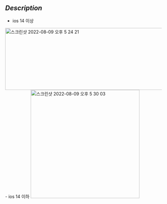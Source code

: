 ## _Description_
- ios 14 이상 

<img width="650" height="200" alt="스크린샷 2022-08-09 오후 5 24 21" src="https://user-images.githubusercontent.com/59044882/183602936-53de9626-51a5-44ef-80d8-e1738b74ce51.png">

<br> 
- ios 14 이하 
<img width="350" alt="스크린샷 2022-08-09 오후 5 30 03" src="https://user-images.githubusercontent.com/59044882/183602911-6e76a065-c79d-4839-a108-05fa93e4606a.png">
